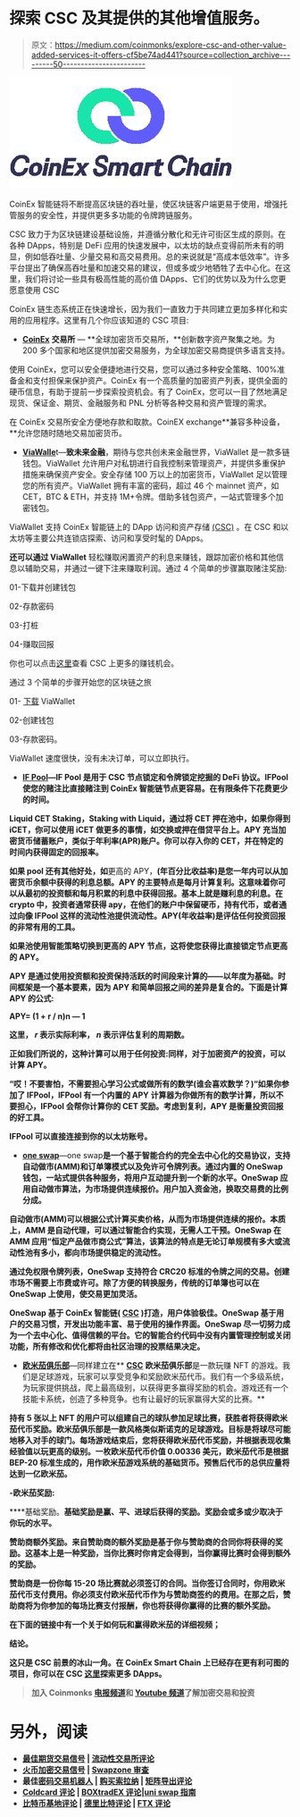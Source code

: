 # 探索 CSC 及其提供的其他增值服务。

> 原文：<https://medium.com/coinmonks/explore-csc-and-other-value-added-services-it-offers-cf5be74ad441?source=collection_archive---------50----------------------->

![](img/e18a5fc1d25bfb9298ad621df8c97a44.png)

CoinEx 智能链将不断提高区块链的吞吐量，使区块链客户端更易于使用，增强托管服务的安全性，并提供更多多功能的令牌跨链服务。

CSC 致力于为区块链建设基础设施，并遵循分散化和无许可街区生成的原则。在各种 DApps，特别是 DeFi 应用的快速发展中，以太坊的缺点变得前所未有的明显，例如低吞吐量、少量交易和高交易费用。总的来说就是“高成本低效率”。许多平台提出了确保高吞吐量和加速交易的建议，但或多或少地牺牲了去中心化。在这里，我们将讨论一些具有极高性能的高价值 DApps、它们的优势以及为什么您更愿意使用 CSC

CoinEx 链生态系统正在快速增长，因为我们一直致力于共同建立更加多样化和实用的应用程序。这里有几个你应该知道的 CSC 项目:

*   [**CoinEx**](https://www.coinex.com/?lang=en_US) **交易所** — **全球加密货币交易所，**创新数字资产聚集之地。为 200 多个国家和地区提供加密交易服务，为全球加密交易商提供多语言支持。

使用 CoinEx，您可以安全便捷地进行交易，您可以通过多种安全策略、100%准备金和支付担保来保护资产。CoinEx 有一个高质量的加密资产列表，提供全面的硬币信息，有助于提前一步探索投资机会。有了 CoinEx，您可以一目了然地满足现货、保证金、期货、金融服务和 PNL 分析等各种交易和资产管理的需求。

在 CoinEx 交易所安全方便地存款和取款。CoinEX exchange**兼容多种设备，**允许您随时随地交易加密货币。

*   [**ViaWalle**](https://viawallet.com/?lang=en_US)t—**致未来金融**，期待与您共创未来金融世界，ViaWallet 是一款多链钱包。ViaWallet 允许用户对私钥进行自我控制来管理资产，并提供多重保护措施来确保资产安全。安全存储 100 万以上的加密货币，ViaWallet 足以管理您的所有资产。ViaWallet 拥有丰富的密码，超过 46 个 mainnet 资产，如 CET，BTC & ETH，并支持 1M+令牌。借助多钱包资产，一站式管理多个加密钱包。

ViaWallet 支持 CoinEx 智能链上的 DApp 访问和资产存储 [(CSC)](https://www.coinex.org/?lang=en_US) 。在 CSC 和以太坊等主要公共连锁店探索、访问和享受时髦的 DApps。

**还可以通过 ViaWallet** 轻松赚取闲置资产的利息来赚钱，跟踪加密价格和其他信息以辅助交易，并通过一键下注来赚取利润。通过 4 个简单的步骤赢取赌注奖励:

01-下载并创建钱包

02-存款密码

03-打桩

04-赚取回报

你也可以点击[这里](/@kryptmystr/monetizing-csc-af1bb18a0bfd)查看 CSC 上更多的赚钱机会。

通过 3 个简单的步骤开始您的区块链之旅

01- [下载](https://viawallet.com/download) ViaWallet

02-创建钱包

03-存款密码。

ViaWallet 速度很快，没有未决订单，可以立即执行。

*   [**IF Pool**](https://ifpool.io/)**—IF Pool 是用于 CSC 节点锁定和令牌锁定挖掘的 DeFi 协议。IFPool 使您的赌注比直接赌注到 CoinEx 智能链节点更容易。在有限条件下花费更少的时间。**

****Liquid CET Staking，**Staking with Liquid，通过将 CET 押在池中，如果你得到 iCET，你可以使用 iCET 做更多的事情，如交换或押在借贷平台上。APY 充当**加密货币储蓄账户**，类似于年利率(APR)账户。你可以存入你的 CET，并在特定的时间内获得固定的回报率。**

**如果 pool 还有其他好处，如**更高的 APY，**(年百分比收益率)是您一年内可以从加密货币余额中获得的利息总额。APY 的主要特点是每月计算复利。这意味着你可以从最初的投资额和每月积累的利息中获得回报。基本上就是赚利息的利息。在 crypto 中，投资者通常获得 apy，在他们的账户中保留硬币，持有代币，或者通过向像 IFPool 这样的流动性池提供流动性。APY(年收益率)是评估任何投资回报的非常有用的工具。**

**如果池使用智能策略切换到更高的 APY 节点，这将使您获得比直接锁定节点更高的 APY。**

**APY 是通过使用投资额和投资保持活跃的时间段来计算的——以年度为基础。时间框架是一个基本要素，因为 APY 和简单回报之间的差异是复合的。下面是计算 APY 的公式:**

**APY= (1 + r / n)n — 1**

**这里， *r* 表示实际利率， *n* 表示评估复利的周期数。**

**正如我们所说的，这种计算可以用于任何投资:同样，对于加密资产的投资，可以计算 APY。**

**“哎！不要害怕，不需要担心学习公式或做所有的数学(谁会喜欢数学？)“如果你参加了 IFPool，IFPool 有一个内置的 APY 计算器为你做所有的数学计算，所以不要担心，IFPool 会帮你计算你的 CET 奖励。考虑到复利，APY 是衡量投资回报的好工具。**

**IFPool 可以直接连接到你的以太坊账号。**

*   **[**one swap**](https://www.oneswap.net/cet)**—one swap**是一个基于智能合约的完全去中心化的交易协议，支持自动做市(AMM)和订单簿模式以及免许可令牌列表。通过内置的 OneSwap 钱包，一站式提供各种服务，将用户互动提升到一个新的水平。OneSwap 应用自动做市算法，为市场提供连续报价。用户加入资金池，换取交易费的比例分成。**

**自动做市(AMM)可以根据公式计算买卖价格，从而为市场提供连续的报价。本质上，AMM 是自动代理，可以通过智能合约实现，无需人工干预。OneSwap 在 AMM 应用“恒定产品做市商公式”算法，该算法的特点是无论订单规模有多大或流动性池有多小，都向市场提供稳定的流动性。**

**通过免权限令牌列表，OneSwap 支持符合 CRC20 标准的令牌之间的交易。创建市场不需要上市费或许可。除了方便的转换服务，传统的订单簿也可以在 OneSwap 上使用，使交易更加灵活。**

**OneSwap 基于 CoinEx 智能链( [CSC](https://www.coinex.org/?lang=en_US) )打造，用户体验极佳。OneSwap 基于用户的交易习惯，开发出功能丰富、易于使用的操作界面。OneSwap 尽一切努力成为一个去中心化、值得信赖的平台。它的智能合约代码中没有内置管理控制或关闭功能，所有修改和优化都将由社区治理的投票结果决定。**

*   **[**欧米茄俱乐部**](https://omegaclub.finance/index.php?action=csc)**—同样建立在** [**CSC**](https://www.coinex.org/?lang=en_US) **欧米茄俱乐部**是一款玩赚 NFT 的游戏。我们是足球游戏，玩家可以享受竞争和奖励欧米茄代币。我们有一个多级系统，为玩家提供挑战，爬上最高级别，以获得更多赢得奖励的机会。游戏还有一个技能卡系统，创造了多种竞争。也有让最好的玩家赢得大奖的比赛。**

**持有 5 张以上 NFT 的用户可以组建自己的球队参加足球比赛，获胜者将获得欧米茄代币奖励。欧米茄俱乐部是一款风格类似斯诺克的足球游戏。目标是将球尽可能地移入对手的球门。每场游戏结束后，您将获得欧米茄代币奖励，并根据表现收集经验值以玩更高的级别。一枚欧米茄代币价值 0.00336 美元，欧米茄代币是根据 BEP-20 标准生成的，用作欧米茄游戏系统的基础货币。预售后代币的总供应量将达到一亿欧米茄。**

**-欧米茄奖励:**

****基础奖励。**基础奖励是赢、平、进球后获得的奖励。奖励会或多或少取决于你玩的水平。**

****赞助商额外奖励**。来自赞助商的额外奖励是基于你与赞助商的合同你将获得的奖励。这基本上是一种奖励，当你比赛时你肯定会得到，当你赢得比赛时会得到额外的奖励。**

**赞助商是一份你每 15-20 场比赛就必须签订的合同。当你签订合同时，你用欧米茄代币支付费用。你必须支付欧米茄代币作为与赞助商签约的费用。在那之后，赞助商将为你参加的每场比赛支付报酬，你也将获得你赢得的比赛的额外奖励。**

**在下面的链接中有一个关于如何玩和赢得欧米茄的详细视频；**

****结论。****

**这只是 CSC 前景的冰山一角。在 CoinEx Smart Chain 上已经存在更有利可图的项目，你可以在 CSC [这里](https://www.coinex.org/dapp)探索更多 DApps。**

> **加入 Coinmonks [电报频道](https://t.me/coincodecap)和 [Youtube 频道](https://www.youtube.com/c/coinmonks/videos)了解加密交易和投资**

# **另外，阅读**

*   **[最佳期货交易信号](https://coincodecap.com/futures-trading-signals) | [流动性交易所评论](https://coincodecap.com/liquid-exchange-review)**
*   **[火币加密交易信号](https://coincodecap.com/huobi-crypto-trading-signals) | [Swapzone 审查](/coinmonks/swapzone-review-crypto-exchange-data-aggregator-e0ad78e55ed7)**
*   **最佳[密码交易机器人](https://coincodecap.com/best-crypto-trading-bots) | [购买索拉纳](https://coincodecap.com/buy-solana) | [矩阵导出评论](https://coincodecap.com/matrixport-review)**
*   **[Coldcard 评论](https://coincodecap.com/coldcard-review) | [BOXtradEX 评论](https://coincodecap.com/boxtradex-review)|[uni swap 指南](https://coincodecap.com/uniswap)**
*   **[比特币基地评论](/coinmonks/coinbase-review-6ef4e0f56064) | [德里比特评论](/coinmonks/deribit-review-options-fees-apis-and-testnet-2ca16c4bbdb2) | [FTX 评论](/coinmonks/ftx-crypto-exchange-review-53664ac1198f)**